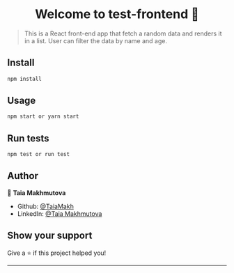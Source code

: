 <h1 align="center">Welcome to test-frontend 👋</h1>

> This is a React front-end app that fetch a random data and renders it in a list. User can filter the data by name and age.

## Install

```sh
npm install
```

## Usage

```sh
npm start or yarn start
```

## Run tests

```sh
npm test or run test
```

## Author

👤 **Taia Makhmutova**


* Github: [@TaiaMakh](https://github.com/TaiaMakh)
* LinkedIn: [@Taia Makhmutova](https://www.linkedin.com/in/taisiamakhmutova/)

## Show your support

Give a ⭐️ if this project helped you!

***
